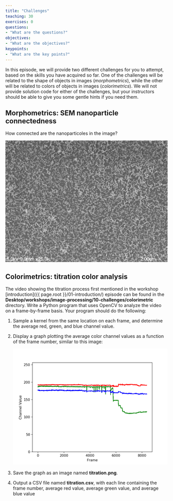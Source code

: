 ```yaml
---
title: "Challenges"
teaching: 30
exercises: 0
questions:
- "What are the questions?"
objectives:
- "What are the objectives?"
keypoints:
- "What are the key points?"
---
```


In this episode, we will provide two different challenges for you to attempt,
based on the skills you have acquired so far. One of the challenges will be
related to the shape of objects in images (*morphometrics*), while the other 
will be related to colors of objects in images (*colorimetrics*). We will not
provide solution code for either of the challenges, but your instructors should
be able to give you some gentle hints if you need them.

## Morphometrics: SEM nanoparticle connectedness

How connected are the nanoparticoles in the image?

![SEM nanoparitcles](../fig/09-nanoparticles.jpg)

## Colorimetrics: titration color analysis

The video showing the titration process first mentioned in the workshop 
[introduction]({{ page.root }}/01-introduction/) episode can be found in the 
**Desktop/workshops/image-processing/10-challenges/colorimetric** directory.
Write a Python program that uses OpenCV to analyze the video on a 
frame-by-frame basis. Your program should do the following:

1. Sample a kernel from the same location on each frame, and determine the 
	average red, green, and blue channel value.

2. Display a graph plotting the average color channel values as a function of
	the frame number, similar to this image:

	![Titration colors](../fig/00-colorimetric.png)

3. Save the graph as an image named **titration.png**.

4. Output a CSV file named **titration.csv**, with each line containing
	the frame number, average red value, average green value, and average
	blue value
